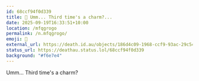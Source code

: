 ```yaml
---
id: 68ccf94f0d339
title: 🥉 Umm... Third time's a charm?...
date: 2025-09-19T16:33:51+10:00
location: /mfqgrogo
permalink: /n.mfqgrogo/
emoji: 🥉
external_url: https://death.id.au/objects/186d4c09-1968-ccf9-93ac-29c541395502
status_url: https://deathau.status.lol/68ccf94f0d339
background: "#f6e7e4"
---
```


Umm... Third time's a charm?
